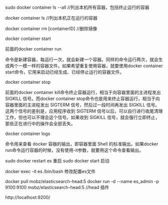 sudo docker container ls --all   //列出本机所有容器，包括终止运行的容器

docker container ls  //列出本机正在运行的容器

docker container rm [containerID] //删除镜像

docker container start

前面的docker container run

命令是新建容器，每运行一次，就会新建一个容器。同样的命令运行两次，就会生成两个一模一样的容器文件。如果希望重复使用容器，就要使用docker container start命令，它用来启动已经生成、已经停止运行的容器文件。


docker container stop

前面的docker container kill命令终止容器运行，相当于向容器里面的主进程发出 SIGKILL 信号。而docker container stop命令也是用来终止容器运行，相当于向容器里面的主进程发出 SIGTERM 信号，然后过一段时间再发出 SIGKILL 信号。这两个信号的差别是，应用程序收到 SIGTERM 信号以后，可以自行进行收尾清理工作，但也可以不理会这个信号。如果收到 SIGKILL 信号，就会强行立即终止，那些正在进行中的操作会全部丢失。

docker container logs

命令用来查看 docker 容器的输出，即容器里面 Shell 的标准输出。如果docker run命令运行容器的时候，没有使用-it参数，就要用这个命令查看输出。

sudo docker restart es
重启
sudo docker start
启动

docker exec -it es /bin/bash
修改配置es文件

docker pull mobz/elasticsearch-head:5
docker run -d --name es_admin -p 9100:9100 mobz/elasticsearch-head:5
//head 插件

http://localhost:9200/